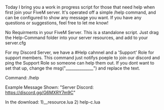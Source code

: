 Today I bring you a work in progress script for those that need help when first join your FiveM server. It's operated off a simple /help command, and can be configured to show any message you want. If you have any questions or suggestions, feel free to let me know!

No Requirments in your FiveM Server. This is a standalone script. Just drag the Help-Command folder into your server resources, and add to your server.cfg

For my Discord Server, we have a #Help cahnnel and a 'Support' Role for support members. This command just notifys poeple to join our discord and ping the Support Role so someone can help them out. If you dont want to set that up, change the msg("______________") and replace the text.

Command: /help

Example Message Shown: "Server Discord: https://discord.gg/G6MXRY7m9C"


In the download:
1)__resource.lua
2) help-c.lua
